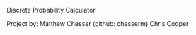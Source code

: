 Discrete Probability Calculator

Project by: Matthew Chesser (github: chesserm)
            Chris Cooper
